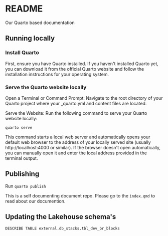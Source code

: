 # README
Our Quarto based documentation

## Running locally
### Install Quarto
First, ensure you have Quarto installed. If you haven't installed Quarto yet, you can download it from the official Quarto website and follow the installation instructions for your operating system.

### Serve the Quarto website locally
Open a Terminal or Command Prompt: Navigate to the root directory of your Quarto project where your _quarto.yml and content files are located.

Serve the Website: Run the following command to serve your Quarto website locally:

`quarto serve`

This command starts a local web server and automatically opens your default web browser to the address of your locally served site (usually http://localhost:4000 or similar). If the browser doesn't open automatically, you can manually open it and enter the local address provided in the terminal output.

## Publishing
Run `quarto publish`

This is a self documenting document repo. Please go to the `index.qmd` to read about our documention. 

## Updating the Lakehouse schema's
`DESCRIBE TABLE external.db_stacks.tbl_dev_br_blocks` 